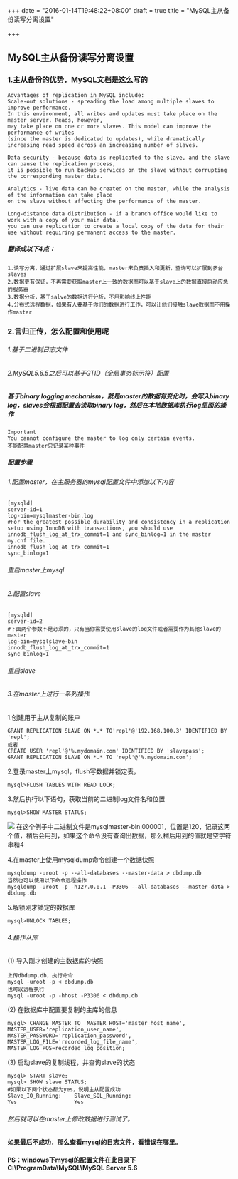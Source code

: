 +++
date = "2016-01-14T19:48:22+08:00"
draft = true
title = "MySQL主从备份读写分离设置"

+++

## MySQL主从备份读写分离设置
### 1.主从备份的优势，MySQL文档是这么写的

	Advantages of replication in MySQL include:
	Scale-out solutions - spreading the load among multiple slaves to improve performance. 
	In this environment, all writes and updates must take place on the master server. Reads, however, 
	may take place on one or more slaves. This model can improve the performance of writes 
	(since the master is dedicated to updates), while dramatically increasing read speed across an increasing number of slaves.

	Data security - because data is replicated to the slave, and the slave can pause the replication process, 
	it is possible to run backup services on the slave without corrupting the corresponding master data.

	Analytics - live data can be created on the master, while the analysis of the information can take place 
	on the slave without affecting the performance of the master.

	Long-distance data distribution - if a branch office would like to work with a copy of your main data, 
	you can use replication to create a local copy of the data for their use without requiring permanent access to the master.

##### 翻译成以下4点：
	1.读写分离，通过扩展slave来提高性能，master来负责插入和更新，查询可以扩展到多台slaves
	2.数据更有保证，不再需要获取master上一致的数据而可以基于slave上的数据直接启动应急的服务器
	3.数据分析，基于salve的数据进行分析，不用影响线上性能
	4.分布式远程数据，如果有人要基于你们的数据进行工作，可以让他们接触slave数据而不用操作master


### 2.言归正传，怎么配置和使用呢
###### 1.基于二进制日志文件
###### 2.MySQL5.6.5之后可以基于GTID（全局事务标示符）配置
##### 基于binary logging mechanism，就是master的数据有变化时，会写入binary log，slaves会根据配置去读取binary log，然后在本地数据库执行log里面的操作
	Important
	You cannot configure the master to log only certain events.
	不能配置master只记录某种事件
##### 配置步骤
###### 1.配置master，在主服务器的mysql配置文件中添加以下内容
	[mysqld]
	server-id=1
	log-bin=mysqlmaster-bin.log
	#For the greatest possible durability and consistency in a replication setup using InnoDB with transactions, you should use innodb_flush_log_at_trx_commit=1 and sync_binlog=1 in the master my.cnf file.
	innodb_flush_log_at_trx_commit=1
	sync_binlog=1
###### 重启master上mysql

###### 2.配置slave
	[mysqld]
	server-id=2
	#下面两个参数不是必须的，只有当你需要使用slave的log文件或者需要作为其他slave的master
	log-bin=mysqlslave-bin
	innodb_flush_log_at_trx_commit=1
	sync_binlog=1
###### 重启slave

###### 3.在master上进行一系列操作
1.创建用于主从复制的账户

	GRANT REPLICATION SLAVE ON *.* TO'repl'@'192.168.100.3' IDENTIFIED BY 'repl';
	或者
	CREATE USER 'repl'@'%.mydomain.com' IDENTIFIED BY 'slavepass';
	GRANT REPLICATION SLAVE ON *.* TO 'repl'@'%.mydomain.com';
2.登录master上mysql，flush写数据并锁定表，

	mysql>FLUSH TABLES WITH READ LOCK;
3.然后执行以下语句，获取当前的二进制log文件名和位置

	mysql>SHOW MASTER STATUS;
![](/images/show_master_status.png)
在这个例子中二进制文件是mysqlmaster-bin.000001，位置是120，记录这两个值，稍后会用到，如果这个命令没有查询出数据，那么稍后用到的值就是空字符串和4

4.在master上使用mysqldump命令创建一个数据快照

	mysqldump -uroot -p --all-databases --master-data > dbdump.db
	当然也可以使用以下命令远程操作
	mysqldump -uroot -p -h127.0.0.1 -P3306 --all-databases --master-data > dbdump.db
5.解锁刚才锁定的数据库

	mysql>UNLOCK TABLES;

###### 4.操作从库

(1) 导入刚才创建的主数据库的快照

	上传dbdump.db，执行命令
	mysql -uroot -p < dbdump.db
	也可以远程执行
	mysql -uroot -p -hhost -P3306 < dbdump.db
(2) 在数据库中配置要复制的主库的信息
	
	mysql> CHANGE MASTER TO  MASTER_HOST='master_host_name', 
    MASTER_USER='replication_user_name', 
    MASTER_PASSWORD='replication_password', 
    MASTER_LOG_FILE='recorded_log_file_name', 
    MASTER_LOG_POS=recorded_log_position;
(3)	启动slave的复制线程，并查询slave的状态
	
	mysql> START slave;
	mysql> SHOW slave STATUS;
	#如果以下两个状态都为yes，说明主从配置成功
	Slave_IO_Running:	 Slave_SQL_Running:
 	Yes 				 Yes
###### 然后就可以在master上修改数据进行测试了。

#### 如果最后不成功，那么查看mysql的日志文件，看错误在哪里。
#### PS：windows下mysql的配置文件在此目录下C:\ProgramData\MySQL\MySQL Server 5.6


	


	

